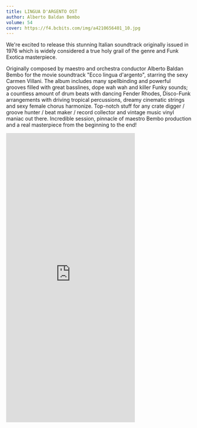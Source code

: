 ```yaml
---
title: LINGUA D'ARGENTO OST
author: Alberto Baldan Bembo
volume: 54
cover: https://f4.bcbits.com/img/a4210656401_10.jpg
---
```


We're excited to release this stunning Italian soundtrack originally issued in 1976 which is widely considered a true holy grail of the genre and Funk Exotica masterpiece.

Originally composed by maestro and orchestra conductor Alberto Baldan Bembo for the movie soundtrack "Ecco lingua d'argento", starring the sexy Carmen Villani. The album includes many spellbinding and powerful grooves filled with great basslines, dope wah wah and killer Funky sounds; a countless amount of drum beats with dancing Fender Rhodes, Disco-Funk arrangements with driving tropical percussions, dreamy cinematic strings and sexy female chorus harmonize. Top-notch stuff for any crate digger / groove hunter / beat maker / record collector and vintage music vinyl maniac out there. Incredible session, pinnacle of maestro Bembo production and a real masterpiece from the beginning to the end!

<iframe style="border: 0; width: 350px; height: 786px;" src="https://bandcamp.com/EmbeddedPlayer/album=43841199/size=large/bgcol=ffffff/linkcol=0687f5/transparent=true/" seamless><a href="http://sonormusiceditions.bandcamp.com/album/lingua-dargento-original-soundtrack">LINGUA D&#39;ARGENTO (Original Soundtrack) by Alberto Baldan Bembo</a></iframe>
